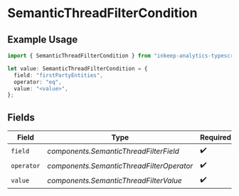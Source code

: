 # SemanticThreadFilterCondition

## Example Usage

```typescript
import { SemanticThreadFilterCondition } from "inkeep-analytics-typescript/models/components";

let value: SemanticThreadFilterCondition = {
  field: "firstPartyEntities",
  operator: "eq",
  value: "<value>",
};
```

## Fields

| Field                                     | Type                                      | Required                                  | Description                               |
| ----------------------------------------- | ----------------------------------------- | ----------------------------------------- | ----------------------------------------- |
| `field`                                   | *components.SemanticThreadFilterField*    | :heavy_check_mark:                        | N/A                                       |
| `operator`                                | *components.SemanticThreadFilterOperator* | :heavy_check_mark:                        | N/A                                       |
| `value`                                   | *components.SemanticThreadFilterValue*    | :heavy_check_mark:                        | N/A                                       |